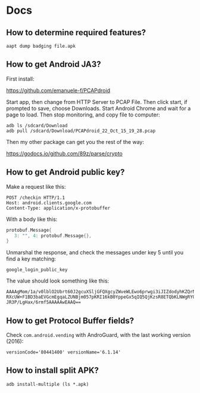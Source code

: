 # Docs

## How to determine required features?

~~~
aapt dump badging file.apk
~~~

## How to get Android JA3?

First install:

https://github.com/emanuele-f/PCAPdroid

Start app, then change from HTTP Server to PCAP File. Then click start, if
prompted to save, choose Downloads. Start Android Chrome and wait for a page to
load. Then stop monitoring, and copy file to computer:

~~~
adb ls /sdcard/Download
adb pull /sdcard/Download/PCAPdroid_22_Oct_15_19_28.pcap
~~~

Then my other package can get you the rest of the way:

https://godocs.io/github.com/89z/parse/crypto

## How to get Android public key?

Make a request like this:

~~~
POST /checkin HTTP/1.1
Host: android.clients.google.com
Content-Type: application/x-protobuffer
~~~

With a body like this:

~~~go
protobuf.Message{
   3: "", 4: protobuf.Message{},
}
~~~

Unmarshal the response, and check the messages under key 5 until you find a key
matching:

~~~
google_login_public_key
~~~

The value should look something like this:

~~~
AAAAgMom/1a/v0lblO2Ubrt60J2gcuXSljGFQXgcyZWveWLEwo6prwgi3iJIZdodyhKZQrNWp5nKJ3sr
RXcUW+F1BD3baEVGcmEgqaLZUNBjm057pKRI16kB0YppeGx5qIQ5QjKzsR8ETQbKLNWgRY0QRNVz34kM
JR3P/LgHax/6rmf5AAAAAwEAAQ==
~~~

## How to get Protocol Buffer fields?

Check `com.android.vending` with AndroGuard, with the last working version
(2016):

~~~
versionCode='80441400' versionName='6.1.14'
~~~

## How to install split APK?

~~~
adb install-multiple (ls *.apk)
~~~
